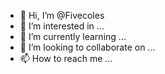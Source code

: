 - 👋 Hi, I’m @Fivecoles
- 👀 I’m interested in ...
- 🌱 I’m currently learning ...
- 💞️ I’m looking to collaborate on ...
- 📫 How to reach me ...

<!---
Fivecoles/Fivecoles is a ✨ special ✨ repository because its `README.md` (this file) appears on your GitHub profile.
You can click the Preview link to take a look at your changes.
--->
